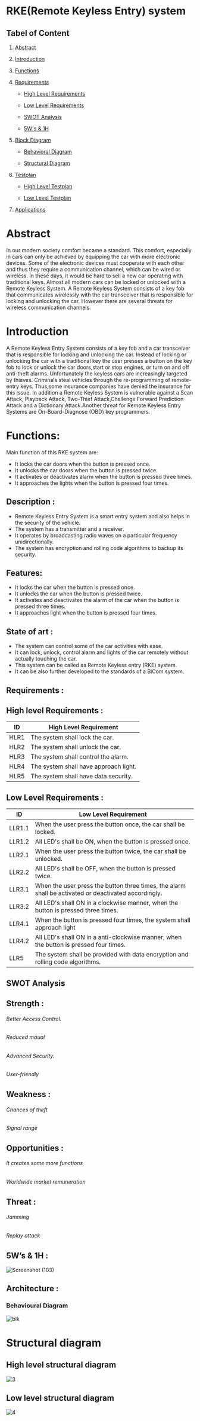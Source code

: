 # RKE(Remote Keyless Entry) system 

## Tabel of Content
  1. [Abstract](#abstract)
  
  2. [Introduction](#introduction)
   
  3. [Functions](#functions)
   
  4. [Requirements](#requirements)
   
     * [High Level Requirements](#high-level-requirements)
   
     * [Low Level Requirements](#low-level-requirements)

     * [SWOT Analysis](#swot-analysis)
     
     * [5W's & 1H](#5w-1h)
    
  5. [Block Diagram](#block-diagram)
     
     * [Behavioral Diagram](#behavioral-diagram)
     
     * [Structural Diagram](#structural-diagram)
   
  6. [Testplan](#testplan)
      
      * [High Level Testplan](#high-level-testplan)

      * [Low Level Testplan](#low-level-testplan)
   
   7. [Applications](#applications)

# Abstract
In our modern society comfort became a standard. This comfort, especially in cars can only be achieved by equipping the car with more electronic devices. Some of the electronic devices must cooperate with each other and thus they require a communication channel, which can be wired or wireless. In these days, it would be hard to sell a new car operating with traditional keys. Almost all modern cars can be locked or unlocked with a Remote Keyless System. A Remote Keyless System consists of a key fob that communicates wirelessly with the car transceiver that is responsible for locking and unlocking the car. However there are several threats for wireless communication channels. 
# Introduction
A Remote Keyless Entry System consists of a key fob and a car transceiver that is responsible for locking and unlocking the car. Instead of locking or unlocking the car with a traditional key the user presses a button on the key fob to lock or unlock the car doors,start or stop engines, or turn on and off anti-theft alarms. Unfortunately the keyless cars are increasingly targeted by thieves. Criminals steal vehicles through the re-programming of remote-entry keys. Thus,some insurance companies have denied the insurance for this issue. In addition a Remote Keyless System is vulnerable against a Scan Attack, Playback Attack, Two-Thief Attack,Challenge Forward Prediction Attack and a Dictionary Attack.Another threat for Remote Keyless Entry Systems are On-Board-Diagnose (OBD) key programmers.

# Functions:
Main function of this RKE system are:
* It locks the car doors when the button is pressed once.
* It unlocks the car doors when the button is pressed twice.
* It activates or deactivates alarm when the button is pressed three times.
* It approaches the lights when the button is pressed four times.




 ## Description :

 - Remote Keyless Entry System is a smart entry system and also helps in the security of the vehicle.
 - The system has a transmitter and a receiver.
 - It operates by broadcasting radio waves on a particular frequency unidirectionally.
 - The system has encryption and rolling code algorithms to backup its security.

## Features:

 - It locks the car when the button is pressed once.
 - It unlocks the car when the button is pressed twice.
 - It activates and deactivates the alarm of the car when the button is pressed three times.
 - It approaches light  when the button is pressed four times.

## State of art :

 - The system can control some of the car activities with ease.
 - It can lock, unlock, control alarm and lights of the car remotely without actually touching the car.
 - This system can be called as Remote Keyless entry (RKE) system.
 - It can be also further developed to the standards of a BiCom system.

## Requirements : 
 
## High level Requirements :
|  ID|High Level Requirement  |
|--|--|
|HLR1|The system shall lock the car.  |
|HLR2|The system shall unlock the car. |
|HLR3|The system shall control the alarm.|
|HLR4|The system shall have approach light.|
|HLR5|The system shall have data security.|

## Low Level Requirements :
|ID|Low Level Requirement  |
|--|--|
| LLR1.1 |When the user press the button once, the car shall be locked.|
|LLR1.2|All LED's shall be ON, when the button is pressed once.|
|LLR2.1|When the user press the button twice, the car shall be unlocked.|
|LLR2.2|All LED's shall be OFF, when the button is pressed twice.|
|LLR3.1|When the user press the button three times, the alarm shall be activated or deactivated accordingly.|
|LLR3.2|All LED's shall ON in a clockwise manner, when the button is pressed three times.
|LLR4.1|When the button is pressed four times, the system shall approach light|
|LLR4.2|All LED's shall ON in a anti-clockwise manner, when the button is pressed four times.|
|LLR5|The system shall be provided with data encryption and rolling code algorithms.



## SWOT Analysis

## Strength :

###### Better Access Control.
###### Reduced maual 
###### Advanced Security.
###### User-friendly

## Weakness :

###### Chances of theft
###### Signal range

## Opportunities :
###### It creates some more functions   
###### Worldwide market remuneration

## Threat :

###### Jamming
###### Replay attack



## 5W’s & 1H :
![Screenshot (103)](https://user-images.githubusercontent.com/98948360/157801872-6769e0e2-f3cf-4327-ba11-0a323d103aea.png)

## Architecture :
### Behavioural Diagram
![blk](https://user-images.githubusercontent.com/47130806/157797654-d98bf849-3496-4868-9b67-fad0a2fddf85.PNG)

# Structural diagram
## High level structural diagram
![3](https://user-images.githubusercontent.com/47153476/157861976-147e0bbc-572d-401d-a150-33b72c0a8abc.PNG)

## Low level structural diagram
![4](https://user-images.githubusercontent.com/47153476/157861986-1f62e2ca-9673-419c-8e84-673a49eadb37.PNG)




 







